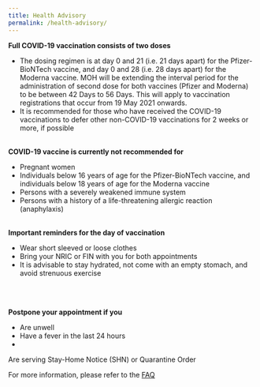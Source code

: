 ```yaml
---
title: Health Advisory
permalink: /health-advisory/
---
```

**Full COVID-19 vaccination consists of two doses**

- The dosing regimen is at day 0 and 21 (i.e. 21 days apart) for the Pfizer-BioNTech vaccine, and day 0 and 28 (i.e. 28 days apart) for the Moderna vaccine. MOH will be extending the interval period for the administration of second dose for both vaccines (Pfizer and Moderna) to be between 42 Days to 56 Days. This will apply to vaccination registrations that occur from 19 May 2021 onwards.
- It is recommended for those who have received the COVID-19 vaccinations to defer other non-COVID-19 vaccinations for 2 weeks or more, if possible
  <br/>
  <br/>

**COVID-19 vaccine is currently not recommended for**

- Pregnant women
- Individuals below 16 years of age for the Pfizer-BioNTech vaccine, and individuals below 18 years of age for the Moderna vaccine
- Persons with a severely weakened immune system
- Persons with a history of a life-threatening allergic reaction (anaphylaxis)
  <br/>
  <br/>

**Important reminders for the day of vaccination**

- Wear short sleeved or loose clothes
- Bring your NRIC or FIN with you for both appointments
- It is advisable to stay hydrated, not come with an empty stomach, and avoid strenuous exercise
 <br/>
 <br/>

**Postpone your appointment if you**

- Are unwell
- Have a fever in the last 24 hours
- 
 Are serving Stay-Home Notice (SHN) or Quarantine Order


For more information, please refer to the [FAQ](/faq)